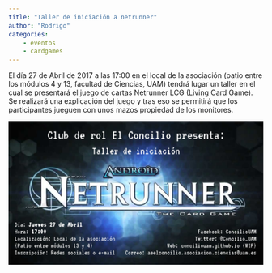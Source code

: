 ```yaml
---
title: "Taller de iniciación a netrunner"
author: "Rodrigo"
categories: 
    - eventos
    - cardgames
---
```


El día 27 de Abril de 2017 a las 17:00 en el local de la asociación
(patio entre los módulos 4 y 13, facultad de Ciencias, UAM) tendrá lugar un
taller en el cual se presentará el juego de cartas Netrunner LCG (Living Card Game).
Se realizará una explicación del juego y tras eso se permitirá que los participantes
jueguen con unos mazos propiedad de los monitores.

![Cartel del evento][cartel]

[cartel]: https://raw.githubusercontent.com/ConcilioUAM/ConcilioUAM.github.io/master/documentos/netrunner1.png